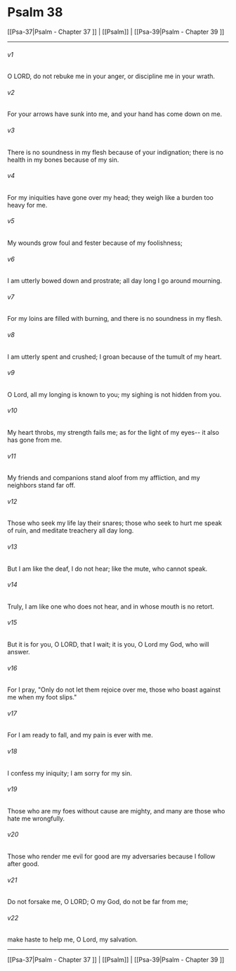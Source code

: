 # Psalm 38

[[Psa-37|Psalm - Chapter 37 ]] | [[Psalm]] | [[Psa-39|Psalm - Chapter 39 ]]
***

###### v1
O LORD, do not rebuke me in your anger, or discipline me in your wrath.
###### v2
For your arrows have sunk into me, and your hand has come down on me.
###### v3
There is no soundness in my flesh because of your indignation; there is no health in my bones because of my sin.
###### v4
For my iniquities have gone over my head; they weigh like a burden too heavy for me.
###### v5
My wounds grow foul and fester because of my foolishness;
###### v6
I am utterly bowed down and prostrate; all day long I go around mourning.
###### v7
For my loins are filled with burning, and there is no soundness in my flesh.
###### v8
I am utterly spent and crushed; I groan because of the tumult of my heart.
###### v9
O Lord, all my longing is known to you; my sighing is not hidden from you.
###### v10
My heart throbs, my strength fails me; as for the light of my eyes-- it also has gone from me.
###### v11
My friends and companions stand aloof from my affliction, and my neighbors stand far off.
###### v12
Those who seek my life lay their snares; those who seek to hurt me speak of ruin, and meditate treachery all day long.
###### v13
But I am like the deaf, I do not hear; like the mute, who cannot speak.
###### v14
Truly, I am like one who does not hear, and in whose mouth is no retort.
###### v15
But it is for you, O LORD, that I wait; it is you, O Lord my God, who will answer.
###### v16
For I pray, "Only do not let them rejoice over me, those who boast against me when my foot slips."
###### v17
For I am ready to fall, and my pain is ever with me.
###### v18
I confess my iniquity; I am sorry for my sin.
###### v19
Those who are my foes without cause are mighty, and many are those who hate me wrongfully.
###### v20
Those who render me evil for good are my adversaries because I follow after good.
###### v21
Do not forsake me, O LORD; O my God, do not be far from me;
###### v22
make haste to help me, O Lord, my salvation.

***

[[Psa-37|Psalm - Chapter 37 ]] | [[Psalm]] | [[Psa-39|Psalm - Chapter 39 ]]
